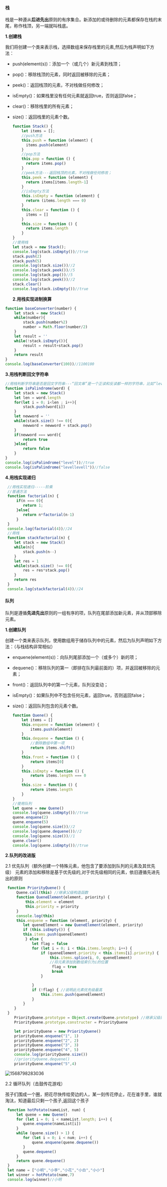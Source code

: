 #### 栈

栈是一种遵从**后进先出**原则的有序集合。新添加的或待删除的元素都保存在栈的末尾，称作栈顶，另一端就叫栈底。

**1.创建栈**

我们将创建一个类来表示栈，选择数组来保存栈里的元素,然后为栈声明如下方法： 
* push(element(s))：添加一个（或几个）新元素到栈顶； 

* pop()：移除栈顶的元素，同时返回被移除的元素； 

* peek()：返回栈顶的元素，不对栈做任何修改； 

* isEmpty()：如果栈里没有任何元素就返回true，否则返回false； 

* clear()：移除栈里的所有元素； 

* size()：返回栈里的元素个数。 

  ~~~javascript
  function Stack() {
      let items = [];
      //push方法
      this.push = function (element) {
      	items.push(element)
      }
      //pop方法
      this.pop = function () {
      	return items.pop()
      }
      //peek方法---返回栈顶的元素，不对栈做任何修改；
      this.peek = function (element) {
      	return items[items.length-1]
      }
      //isEmpty方法
      this.isEmpty = function (element) {
      	return (items.length === 0)
      }
      this.clear = function () {
      	items = []
      }
      this.size = function () {
      	return items.length
      }
  }
  //使用栈
  let stack = new Stack();
  console.log(stack.isEmpty())//true
  stack.push(2)
  stack.push(5)
  console.log(stack.size())//2
  console.log(stack.peek())//5
  console.log(stack.pop())//5
  console.log(stack.peek())//2
  stack.clear()
  console.log(stack.isEmpty())//true
  ~~~

  **2.用栈实现进制换算**

~~~javascript
function baseConverter(number) {
    let stack = new Stack()
    while(number){
        stack.push(number%2)
        number = Math.floor(number/2)
    }
    let result = ''
    while(!stack.isEmpty()){
        result = result+stack.pop()
    }
    return result
}
console.log(baseConverter(100))//1100100
~~~

**3.用栈判断回文字符串**

~~~javascript
//用栈判断字符串是否是回文字符串---“回文串”是一个正读和反读都一样的字符串，比如“level”或者“noon”等等就是回文串
function isPalindrome(word) {
    let stack = new Stack()
    let len = word.length
    for(let i = 0; i<len ; i++){
    	stack.push(word[i])
    }
    let newword = ''
    while(stack.size() !== 0){
    	newword = newword + stack.pop()
    }
    if(newword === word){
    	return true
    }else{
    	return false
    }
}
console.log(isPalindrome("level"))//true
console.log(isPalindrome("levellevell"))//false
~~~

**4.用栈实现递归**

~~~javascript
 //用栈实现递归-----阶乘
 //普通方法
 function factorial(n) {
     if(n === 0){
     	return 1;
     }else{
     	return n*factorial(n-1)
 	 }
 }
 console.log(factorial(4))//24
 //用栈
 function stackfactorial(n) {
 	let stack = new Stack()
 	while(n){
 		stack.push(n--)
 	}
 	let res = 1
 	while(stack.size() !== 0){
 		res = res*stack.pop()
 	}
 	return res
 }
 console.log(stackfactorial(4))//24
~~~

#### 队列

队列是遵循**先进先出**原则的一组有序的项，队列在尾部添加新元素，并从顶部移除元素。

**1.创建队列**

创建一个类来表示队列，使用数组用于储存队列中的元素，然后为队列声明如下方法：（与栈结构非常相似） 
* enquene(element(s))：向队列尾部添加一个（或多个）新的项； 

* dequene()：移除队列的第一（即排在队列最前面的）项，并返回被移除的元素； 

* front()：返回队列中的第一个元素，队列没变动； 

* isEmpty()：如果队列中不包含任何元素，返回true，否则返回false； 

* size()：返回队列包含的元素个数。

  ~~~javascript
  function Quene() {
      let items = []
      this.enquene = function (element) {
          items.push(element)
      }
      this.dequene = function () {
          //删除数组中第一项
          return items.shift()
      }
      this.front = function () {
          return items[0]
      }
      this.isEmpty = function () {
          return items.length === 0
      }
      this.size = function () {
          return items.length
      }
  }
  //使用队列
  let quene = new Quene()
  console.log(quene.isEmpty())//true
  quene.enquene(2)
  quene.enquene(5)
  console.log(quene.size())//2
  console.log(quene.dequene())//2
  console.log(quene.size())//1
  quene.clear()
  console.log(quene.isEmpty())//true
  ~~~

**2.队列的改进版**

2.1 优先队列（额外创建一个特殊元素，他包含了要添加到队列的元素及其优先级）
元素的添加和移除是基于优先级的,对于优先级相同的元素，依旧遵循先进先出的原则

~~~javascript
 function PriorityQuene() {
     Quene.call(this) //继承父级构造函数
     function QueneElement(element, priority) {
         this.element = element
         this.priority = priority
     }
     console.log(this)
     this.enquene = function (element, priority) {
     	let queneElement = new QueneElement(element, priority)
     	if (this.isEmpty()) {
     	this.items.push(queneElement)
    	 } else {
     		let flag = false
     		for (let i = 0; i < this.items.length; i++) {
     			if (queneElement.priority < this.items[i].priority) {
     				this.items.splice(i, 0, queneElement) 
     				//将元素添加到数组索引为i的位置
    				 flag = true
     				 break
     			}

    		}
            if (!flag) { //说明此元素优先级最高
                this.items.push(queneElement)
            }
        }
    }
 }
    PriorityQuene.prototype = Object.create(Quene.prototype) //继承父级原型
    PriorityQuene.prototype.constructer = PriorityQuene

    let priorityQuene = new PriorityQuene()
    priorityQuene.enquene("1", 1)
    priorityQuene.enquene("2", 2)
    priorityQuene.enquene("3", 3)
    priorityQuene.enquene("4", 5)
    console.log(priorityQuene.size())
    //priorityQuene.dequene()
    priorityQuene.enquene("5",4)
~~~

![1568798283036](C:\Users\whichone\AppData\Roaming\Typora\typora-user-images\1568798283036.png)

2.2  循环队列（击鼓传花游戏）

孩子们围成一个圈，把花尽快传给旁边的人，某一刻传花停止，花在谁手里，谁就淘汰，知道最后只剩一个孩子,返回这个孩子

~~~javascript
 function hotPotato(nameList, num) {
     let quene = new Quene()
     for (let i = 0; i < nameList.length; i++) {
     	quene.enquene(nameList[i])
     }
     while (quene.size() > 1) {
     	for (let i = 0; i < num; i++) {
     		quene.enquene(quene.dequene())
     	}
     	quene.dequene()
     }
     return quene.dequene()
 }
 let name = ["小明","小李","小花","小白","小小"]
 let winner = hotPotato(name,7)
 console.log(winner)//小明
~~~

